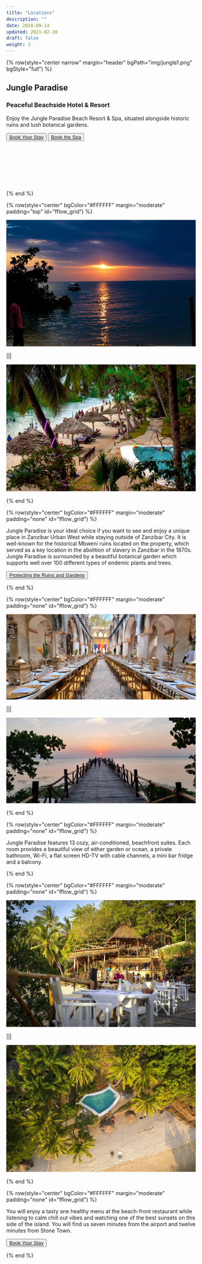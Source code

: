 ```yaml
---
title: "Locations"
description: ""
date: 2018-09-14
updated: 2021-02-20
draft: false
weight: 3
---
```

<!-- section 1 (JP) -->

{% row(style="center narrow" margin="header" bgPath="img/jungle1.png" bgStyle="full") %}

## Jungle Paradise

### Peaceful Beachside Hotel & Resort

Enjoy the Jungle Paradise Beach Resort & Spa, situated alongside historic ruins and lush botanical gardens.

<button>[Book Your Stay](https://hotels.cloudbeds.com/reservation/DNw5Ek)</button>
<button>[Book the Spa]()</button>

<br>
<br>
<br>
<br>
<br>
<br>

{% end %}

<!-- section 2 (JP) -->

{% row(style="center" bgColor="#FFFFFF" margin="moderate" padding="top" id="fflow_grid") %}

![](img/jungle5.jpeg#large)

|||

![](img/jungle6.jpeg#large)

{% end %}

{% row(style="center" bgColor="#FFFFFF" margin="moderate" padding="none" id="fflow_grid") %}

<p>
Jungle Paradise is your ideal choice if you want to see and enjoy a unique place in Zanzibar Urban West while staying outside of Zanzibar City. It is well-known for the historical Mbweni ruins located on the property, which served as a key location in the abolition of slavery in Zanzibar in the 1870s. Jungle Paradise is surrounded by a beautiful botanical garden which supports well over 100 different types of endemic plants and trees.
</p>

<button>[Protecting the Ruins and Gardens](/protection)</button>

{% end %}

{% row(style="center" bgColor="#FFFFFF" margin="moderate" padding="none" id="fflow_grid") %}

![](img/jungle9.jpeg#large)

|||

![](img/jungle8.jpeg#large)

{% end %}

{% row(style="center" bgColor="#FFFFFF" margin="moderate" padding="none" id="fflow_grid") %}

<p>
Jungle Paradise features 13 cozy, air-conditioned, beachfront suites. Each room provides a beautiful view of either garden or ocean, a private bathroom, Wi-Fi, a flat screen HD-TV with cable channels, a mini bar fridge and a balcony.
</p>

{% end %}

{% row(style="center" bgColor="#FFFFFF" margin="moderate" padding="none" id="fflow_grid") %}

![](img/jungle10.jpeg#large)

|||

![](img/jungle11.jpeg#large)

{% end %}

{% row(style="center" bgColor="#FFFFFF" margin="moderate" padding="none" id="fflow_grid") %}

<p>
You will enjoy a tasty ane healthy menu at the beach-front restaurant while listening to calm chill out vibes and watching one of the best sunsets on this side of the island. You will find us seven minutes from the airport and twelve minutes from Stone Town.
</p>

<button>[Book Your Stay](https://hotels.cloudbeds.com/reservation/DNw5Ek)</button>

{% end %}